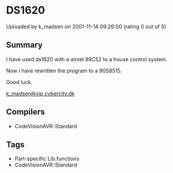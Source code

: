 # DS1620

Uploaded by k_madsen on 2001-11-14 09:26:00 (rating 0 out of 5)

## Summary

I have used ds1620 with a atmel 89C52 to a house control system.  

Now i have rewritten the program to a 90S8515.  

Good luck.  

[k\_madsen@vip.cybercity.dk](mailto:k_madsen@vip.cybercity.dk)

## Compilers

- CodeVisionAVR-Standard

## Tags

- Part-specific Lib.functions
- CodeVisionAVR-Standard

